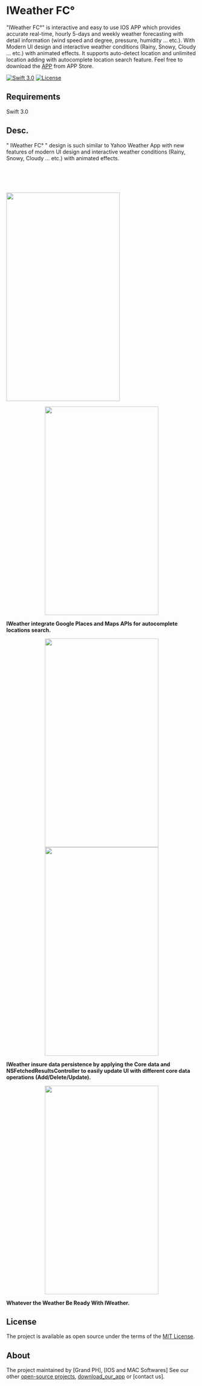 # IWeather FC°

"IWeather FC°" is interactive and easy to use IOS APP which provides accurate real-time, hourly 5-days and weekly weather forecasting with detail information (wind speed and degree, pressure, humidity … etc.). With Modern UI design and interactive weather conditions (Rainy, Snowy, Cloudy … etc.) with animated effects. It supports auto-detect location and unlimited location adding with autocomplete location search feature. Feel free to download the [APP](https://github.com/mkihmouda) from APP Store. 
 
[![Swift 3.0](https://img.shields.io/badge/Swift-3.0-orange.svg?style=flat)](https://swift.org/)
[![License](https://img.shields.io/cocoapods/l/ParallaxView.svg)](https://github.com/PGSSoft/ParallaxView/LICENSE.md)

 
## Requirements

Swift 3.0

## Desc. 

" IWeather FC° " design is such similar to Yahoo Weather App with new features of modern UI design and interactive weather conditions (Rainy, Snowy, Cloudy … etc.) with animated effects.


<p align="center">
 
  <br><br>  <br><br>
  <img src="http://katikids.com/IWeather1.png" height="550" width="300">
 
  </p>
  
 
<p align="center">
 
   <img src="http://katikids.com/IWeather2.png" height="550" width="300">
 
 </p>
  

 <B>IWeather integrate Google Places and Maps APIs for autocomplete locations search. </B>
 
 <div align="center">
 
 <figure>
  <img src="http://katikids.com/IWeather3.png" height="550" width="300">
  <b>  </b>
   <img src="http://katikids.com/IWeather6.png" height="550" width="300">
</figure>
 
  </div>

 
<B> IWeather insure data persistence by applying the Core data and NSFetchedResultsController to easily update UI with   different core data operations (Add/Delete/Update).</B>

  
  <div align="center">
 
  <img src="http://katikids.com/iweather5.jpg" height="550" width="300">
 
  </div>
  
 <B> Whatever the Weather Be Ready With IWeather.</B>
  
 
## License

The project is available as open source under the terms of the [MIT License](http://opensource.org/licenses/MIT).

 
## About

The project maintained by [Grand PH], [IOS and MAC Softwares]
See our other [open-source projects](https://github.com/mkihmouda), [download_our_app](https://github.com/mkihmouda) or [contact us].
